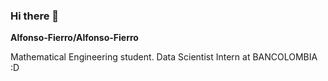 ### Hi there 👋


**Alfonso-Fierro/Alfonso-Fierro** 

Mathematical Engineering student.
Data Scientist Intern at BANCOLOMBIA :D

